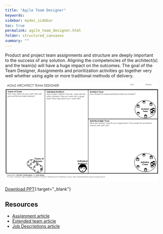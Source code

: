 ```yaml
---
title: "Agile Team Designer"
keywords: 
sidebar: mydoc_sidebar
toc: true
permalink: agile_team_designer.html
folder: structured_canvases
summary: ""
---
```


Product and project team assignments and structure are deeply important to the success of any solution. Aligning the competencies of the architect(s) and the team(s) will have a huge impact on the outcomes. The goal of the Team Designer, Assignments and prioritization activities go together very well whether using agile or more traditional methods of delivery.

![image001](media/agile_team_designer001.svg)

[Download PPT](media/ppt/Agile-Architect-Team-Designer.ppt){:target="_blank"}

Resources
---------

- [Assignment article](https://btabok.iasaglobal.org/btabok_3/assignment/)
- [Extended team article](https://btabok.iasaglobal.org/btabok_3/people-model/extended-team/)
- [Job Descriptions article](https://btabok.iasaglobal.org/btabok_3/people-model/job-description/)
